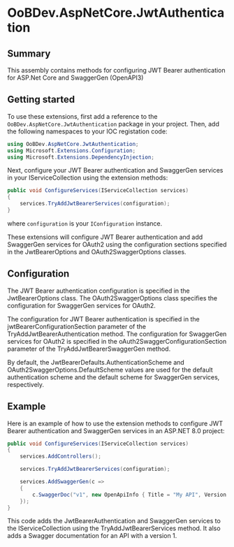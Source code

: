 # OoBDev.AspNetCore.JwtAuthentication

## Summary

This assembly contains methods for configuring JWT Bearer authentication for ASP.Net Core
and SwaggerGen (OpenAPI3)

## Getting started

To use these extensions, first add a reference to the `OoBDev.AspNetCore.JwtAuthentication`
package in your project. Then, add the following namespaces to your IOC registation code:

```csharp
using OoBDev.AspNetCore.JwtAuthentication;
using Microsoft.Extensions.Configuration;
using Microsoft.Extensions.DependencyInjection;
```

Next, configure your JWT Bearer authentication and SwaggerGen services in your 
IServiceCollection using the extension methods:

```csharp
public void ConfigureServices(IServiceCollection services)
{
    services.TryAddJwtBearerServices(configuration);
}
```

where `configuration` is your `IConfiguration` instance.

These extensions will configure JWT Bearer authentication and add SwaggerGen services 
for OAuth2 using the configuration sections specified in the JwtBearerOptions and 
OAuth2SwaggerOptions classes.

## Configuration

The JWT Bearer authentication configuration is specified in the JwtBearerOptions class. The 
OAuth2SwaggerOptions class specifies the configuration for SwaggerGen services for OAuth2.

The configuration for JWT Bearer authentication is specified in the jwtBearerConfigurationSection 
parameter of the TryAddJwtBearerAuthentication method. The configuration for SwaggerGen services 
for OAuth2 is specified in the oAuth2SwaggerConfigurationSection parameter of the 
TryAddJwtBearerSwaggerGen method.

By default, the JwtBearerDefaults.AuthenticationScheme and OAuth2SwaggerOptions.DefaultScheme 
values are used for the default authentication scheme and the default scheme for SwaggerGen 
services, respectively.

## Example

Here is an example of how to use the extension methods to configure JWT Bearer authentication 
and SwaggerGen services in an ASP.NET 8.0 project:

```csharp
public void ConfigureServices(IServiceCollection services)
{
    services.AddControllers();

    services.TryAddJwtBearerServices(configuration);

    services.AddSwaggerGen(c =>
    {
        c.SwaggerDoc("v1", new OpenApiInfo { Title = "My API", Version = "v1" });
    });
}
```

This code adds the JwtBearerAuthentication and SwaggerGen services to the IServiceCollection 
using the TryAddJwtBearerServices method. It also adds a Swagger documentation for an API with 
a version 1.
